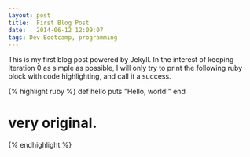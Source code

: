 ```yaml
---
layout: post
title:  First Blog Post
date:   2014-06-12 12:09:07
tags: Dev Bootcamp, programming
---
```


This is my first blog post powered by Jekyll. In the interest of keeping Iteration 0 as simple as possible, I will only try to print the following ruby block with code highlighting, and call it a success.

{% highlight ruby %}
def hello
  puts "Hello, world!"
end

# very original.
{% endhighlight %}
